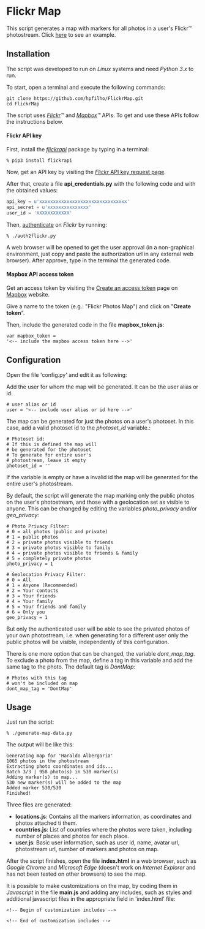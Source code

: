 # Flickr Map

This script generates a map with markers for all photos in a user's Flickr™ photostream. Click [here](https://hpfilho.github.io/FlickrMap/example/) to see an example.

## Installation

The script was developed to run on _Linux_ systems and need _Python 3.x_ to run. 

To start, open a terminal and execute the following commands:

```
git clone https://github.com/hpfilho/FlickrMap.git
cd FlickrMap
```

The script uses *[Flickr](https://www.flickr.com/)™* and *[Mapbox](https://www.mapbox.com/)™* APIs. To get and use these APIs follow the instructions below.

#### Flickr API key
First, install the [_flickrapi_](https://stuvel.eu/flickrapi) package by typing in a terminal:

```
% pip3 install flickrapi
```
Now, get an API key by visiting the [_Flickr_ API key request page](https://www.flickr.com/services/apps/create/apply/).

After that, create a file __api_credentials.py__ with the following code and with the obtained values:

```python
api_key = u'xxxxxxxxxxxxxxxxxxxxxxxxxxxxxxxx'
api_secret = u'xxxxxxxxxxxxxxx'
user_id = 'XXXXXXXXXXXX'

```

Then, [authenticate](https://stuvel.eu/flickrapi-doc/3-auth.html#authenticating-without-local-web-server) on _Flickr_ by running:

```
% ./auth2flickr.py
```
A web browser will be opened to get the user approval (in a non-graphical environment, just copy and paste the authorization url in any external web browser). After approve, type in the terminal the generated code.

#### Mapbox API access token

Get an access token by visiting the [Create an access token](https://account.mapbox.com/access-tokens/create) page on [Mapbox](https://www.mapbox.com/) website.

Give a name to the token (e.g.: "Flickr Photos Map") and click on "**Create token**".

Then, include the generated code in the file **mapbox_token.js**:

```
var mapbox_token =
'<-- include the mapbox access token here -->'
```

## Configuration

Open the file 'config.py' and edit it as following:

Add the user for whom the map will be generated. It can be the user alias or id.

```
# user alias or id
user = '<-- include user alias or id here -->'
```

The map can be generated for just the photos on a user's photoset. In this case, add a valid photoset id to the _photoset_id_ variable.:
```
# Photoset id:
# If this is defined the map will
# be generated for the photoset
# To generate for entire user's
# photostream, leave it empty
photoset_id = ''
```
If the variable is empty or have a invalid id the map will be generated for the entire user's photostream.

By default, the script will generate the map marking only the public photos on the user's photostream, and those with a geolocation set as visible to anyone. 
This can be changed by editing the variables _photo_privacy_ and/or _geo_privacy_:

```
# Photo Privacy Filter:
# 0 = all photos (public and private)
# 1 = public photos
# 2 = private photos visible to friends
# 3 = private photos visible to family
# 4 = private photos visible to friends & family
# 5 = completely private photos
photo_privacy = 1

# Geolocation Privacy Filter:
# 0 = All
# 1 = Anyone (Recommended)
# 2 = Your contacts
# 3 = Your friends
# 4 = Your family
# 5 = Your friends and family
# 6 = Only you
geo_privacy = 1
```
But only the authenticated user will be able to see the privated photos of your own photostream, i.e. when generating for a different user only the public photos will be visible, independently of this configuration.

There is one more option that can be changed, the variable _dont_map_tag_. To exclude a photo from the map, define a tag in this variable and add the same tag to the photo. 
The default tag is _DontMap_:

```
# Photos with this tag
# won't be included on map
dont_map_tag = 'DontMap'
```

## Usage

Just run the script:

```
% ./generate-map-data.py
```

The output will be like this:

```
Generating map for 'Haraldo Albergaria'
1065 photos in the photostream
Extracting photo coordinates and ids...
Batch 3/3 | 958 photo(s) in 530 marker(s)
Adding marker(s) to map...
530 new marker(s) will be added to the map
Added marker 530/530
Finished!
```
Three files are generated:

- **locations.js**: Contains all the markers information, as coordinates and photos attached ti them.
- **countries.js**: List of countries where the photos were taken, including number of places and photos for each place.
- **user.js**: Basic user information, such as user id, name, avatar url, photostream url, number of markers and photos on map.

After the script finishes, open the file **index.html** in a web browser, such as _Google Chrome_ and _Microsoft Edge_ 
(doesn't work on _Internet Explorer_ and has not been tested on other browsers) to see the map.

It is possible to make customizations on the map, by coding them in _Javascript_ in the file **main.js** and adding any includes, such as styles and additional javascript files in the appropriate field in 'index.html' file:

```
<!-- Begin of customization includes -->

<!-- End of customization includes -->
```
